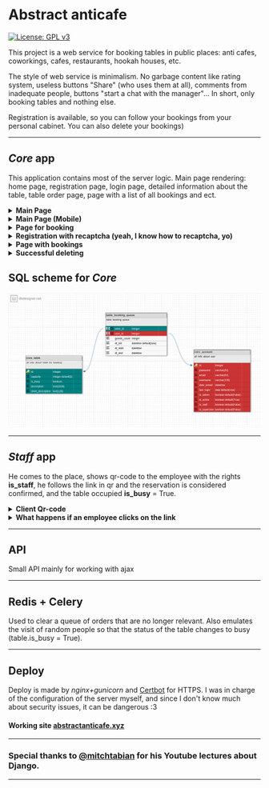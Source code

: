 # Abstract anticafe
[![License: GPL v3](https://img.shields.io/badge/License-GPLv3-blue.svg)](https://www.gnu.org/licenses/gpl-3.0)

This project is a web service for booking tables in public places: anti cafes, coworkings, cafes, restaurants, hookah houses, etc.

The style of web service is minimalism.
No garbage content like rating system, useless buttons "Share" (who uses them at all), comments from inadequate people, buttons "start a chat with the manager"...
In short, only booking tables and nothing else.

Registration is available, so you can follow your bookings from your personal cabinet.
You can also delete your bookings)
***
## _Core_ app
This application contains most of the server logic. Main page rendering: home page, registration page, login page, detailed information about the table, table order page, page with a list of all bookings and ect. 

<details><summary><b>Main Page</b></summary>
  <img src="https://github.com/arxitim/abstract_anticafe/blob/master/documentation/screenshots/homePage.png">
</details>

<details><summary><b>Main Page (Mobile)</b></summary>
  <img src="https://github.com/arxitim/abstract_anticafe/blob/master/documentation/screenshots/homePageMobile.png">
</details>

<details><summary><b>Page for booking</b></summary>
  <img src="https://github.com/arxitim/abstract_anticafe/blob/master/documentation/screenshots/booking.png">
</details>

<details><summary><b>Registration with recaptcha (yeah, I know how to recaptcha, yo)</b></summary>  <img src="https://github.com/arxitim/abstract_anticafe/blob/master/documentation/screenshots/register.png">
</details>

<details><summary><b>Page with bookings</b></summary> <img src="https://github.com/arxitim/abstract_anticafe/blob/master/documentation/screenshots/bookings.png">
</details>

<details><summary><b>Successful deleting</b></summary>
  <img src="https://github.com/arxitim/abstract_anticafe/blob/master/documentation/screenshots/succesfullDeleting.png">
</details>

## SQL scheme for _Core_
![core_sql scheme](https://github.com/arxitim/abstract_anticafe/blob/master/documentation/sql_scheme/core_scheme.png)

***
## _Staff_ app
He comes to the place, shows qr-code to the employee with the rights **is_staff**, he follows the link in qr and the reservation is considered confirmed, and the table occupied **is_busy** = True.

<details><summary><b>Сlient Qr-code</b></summary>
  <img src="https://github.com/arxitim/abstract_anticafe/blob/master/documentation/screenshots/clientQR.png">
</details>

<details><summary><b>What happens if an employee clicks on the link</b></summary>
  <img src="https://github.com/arxitim/abstract_anticafe/blob/master/documentation/screenshots/employeeConfirmed.png">
</details>

***

## API
Small API mainly for working with ajax
***

## Redis + Celery
Used to clear a queue of orders that are no longer relevant.
Also emulates the visit of random people so that the status of the table changes to busy (table.is_busy = True). 
***



## Deploy
Deploy is made by *nginx+gunicorn* and <a href="https://certbot.eff.org/">Certbot</a> for HTTPS.
I was in charge of the configuration of the server myself, and since I don't know much about security issues, it can be dangerous :3
#### Working site <a href="https://abstractanticafe.xyz/">abstractanticafe.xyz</a>
***

### Special thanks to <a href="https://github.com/mitchtabian">@mitchtabian</a> for his Youtube lectures about Django.
***
